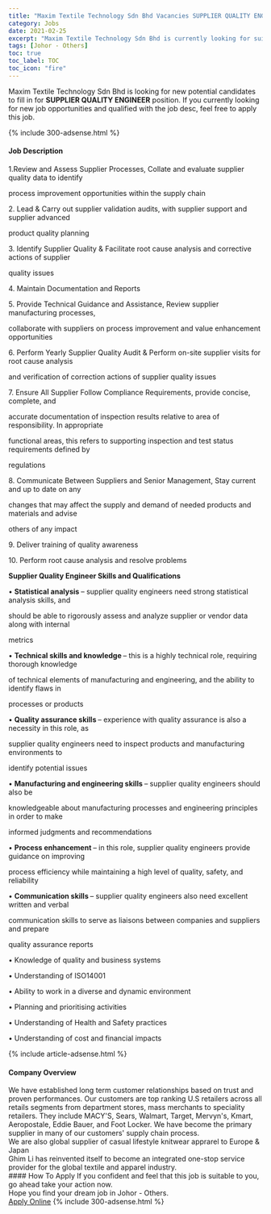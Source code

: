 ```yaml
---
title: "Maxim Textile Technology Sdn Bhd Vacancies SUPPLIER QUALITY ENGINEER" 
category: Jobs 
date: 2021-02-25 
excerpt: "Maxim Textile Technology Sdn Bhd is currently looking for suitable person to fill in the SUPPLIER QUALITY ENGINEER which based in Johor - Others" 
tags: [Johor - Others] 
toc: true 
toc_label: TOC 
toc_icon: "fire" 
--- 
```


<p>Maxim Textile Technology Sdn Bhd is looking for new potential candidates to fill in for <b>SUPPLIER QUALITY ENGINEER</b> position. If you currently looking for new job opportunities and qualified with the job desc, feel free to apply this job.
</p>{% include 300-adsense.html %} 
<div><div><h4>Job Description</h4></div><div><div><span><div><p>1.Review and Assess Supplier Processes, Collate and evaluate supplier quality data to identify</p><p>process improvement opportunities within the supply chain</p><p>2. Lead &amp; Carry out supplier validation audits, with supplier support and supplier advanced</p><p>product quality planning</p><p>3. Identify Supplier Quality &amp; Facilitate root cause analysis and corrective actions of supplier</p><p>quality issues</p><p>4. Maintain Documentation and Reports</p><p>5. Provide Technical Guidance and Assistance, Review supplier manufacturing processes,</p><p>collaborate with suppliers on process improvement and value enhancement opportunities</p><p>6. Perform Yearly Supplier Quality Audit &amp; Perform on-site supplier visits for root cause analysis</p><p>and verification of correction actions of supplier quality issues</p><p>7. Ensure All Supplier Follow Compliance Requirements, provide concise, complete, and</p><p>accurate documentation of inspection results relative to area of responsibility. In appropriate</p><p>functional areas, this refers to supporting inspection and test status requirements defined by</p><p>regulations</p><p>8. Communicate Between Suppliers and Senior Management, Stay current and up to date on any</p><p>changes that may affect the supply and demand of needed products and materials and advise</p><p>others of any impact</p><p>9. Deliver training of quality awareness</p><p>10. Perform root cause analysis and resolve problems</p><p><strong>Supplier Quality Engineer Skills and Qualifications</strong></p><p>&#8226; <strong>Statistical analysis </strong>&#8211; supplier quality engineers need strong statistical analysis skills, and</p><p>should be able to rigorously assess and analyze supplier or vendor data along with internal</p><p>metrics</p><p>&#8226; <strong>Technical skills and knowledge </strong>&#8211; this is a highly technical role, requiring thorough knowledge</p><p>of technical elements of manufacturing and engineering, and the ability to identify flaws in</p><p>processes or products</p><p>&#8226; <strong>Quality assurance skills </strong>&#8211; experience with quality assurance is also a necessity in this role, as</p><p>supplier quality engineers need to inspect products and manufacturing environments to</p><p>identify potential issues</p><p>&#8226; <strong>Manufacturing and engineering skills </strong>&#8211; supplier quality engineers should also be</p><p>knowledgeable about manufacturing processes and engineering principles in order to make</p><p>informed judgments and recommendations</p><p>&#8226; <strong>Process enhancement </strong>&#8211; in this role, supplier quality engineers provide guidance on improving</p><p>process efficiency while maintaining a high level of quality, safety, and reliability</p><p>&#8226; <strong>Communication skills </strong>&#8211; supplier quality engineers also need excellent written and verbal</p><p>communication skills to serve as liaisons between companies and suppliers and prepare</p><p>quality assurance reports</p><p>&#8226; Knowledge of quality and business systems</p><p>&#8226; Understanding of ISO14001</p><p>&#8226; Ability to work in a diverse and dynamic environment</p><p>&#8226; Planning and prioritising activities</p><p>&#8226; Understanding of Health and Safety practices</p><p>&#8226; Understanding of cost and financial impacts</p></div></span></div></div></div> 
{% include article-adsense.html %} 
<div><div><h4>Company Overview</h4></div><div><div><span><div><div>We have established long term customer relationships based on trust and proven performances. Our customers are top ranking U.S retailers across all retails segments from department stores, mass merchants to speciality retailers. They include MACY'S, Sears, Walmart, Target, Mervyn's, Kmart, Aeropostale, Eddie Bauer, and Foot Locker. We have become the primary supplier in many of our customers' supply chain process.</div>
<div>We are also global supplier of casual lifestyle knitwear apprarel to Europe &amp; Japan</div>
<div>Ghim Li has reinvented itself to become an integrated one-stop service provider for the global textile and apparel industry.</div></div></span></div></div></div> 
#### How To Apply 
If you confident and feel that this job is suitable to you, go ahead take your action now. <br/> 
Hope you find your dream job in Johor - Others. <br/> 
<a href="https://www.jobstreet.com.my/en/job/supplier-quality-engineer-4491154?jobId=jobstreet-my-job-4491154&" class="btn btn--info" target="_blank" rel="nofollow noopenner">Apply Online</a> 
{% include 300-adsense.html %} 